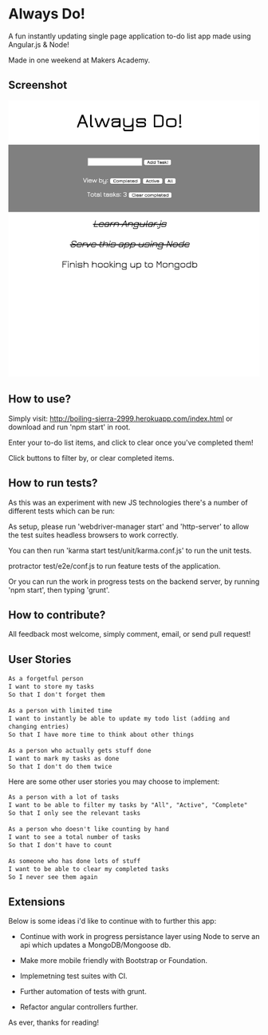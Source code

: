 # Always Do!

A fun instantly updating single page application to-do list app made using Angular.js & Node!

Made in one weekend at Makers Academy.

Screenshot
-------
![Screenshot](public/Screenshot.png)


How to use?
-------

Simply visit: http://boiling-sierra-2999.herokuapp.com/index.html or download and run 'npm start' in root.

Enter your to-do list items, and click to clear once you've completed them!

Click buttons to filter by, or clear completed items.

How to run tests?
-------

As this was an experiment with new JS technologies there's a number of different tests which can be run:

As setup, please run 'webdriver-manager start' and 'http-server' to allow the test suites headless browsers to work correctly.

You can then run 'karma start test/unit/karma.conf.js' to run the unit tests.

protractor test/e2e/conf.js to run feature tests of the application.

Or you can run the work in progress tests on the backend server, by running 'npm start', then typing 'grunt'.

How to contribute?
-------

All feedback most welcome, simply comment, email, or send pull request!


User Stories
-------

```
As a forgetful person
I want to store my tasks
So that I don't forget them

As a person with limited time
I want to instantly be able to update my todo list (adding and changing entries)
So that I have more time to think about other things

As a person who actually gets stuff done
I want to mark my tasks as done
So that I don't do them twice
```

Here are some other user stories you may choose to implement:

```
As a person with a lot of tasks
I want to be able to filter my tasks by "All", "Active", "Complete"
So that I only see the relevant tasks

As a person who doesn't like counting by hand
I want to see a total number of tasks
So that I don't have to count

As someone who has done lots of stuff
I want to be able to clear my completed tasks
So I never see them again
```

## Extensions

Below is some ideas i'd like to continue with to further this app:

* Continue with work in progress persistance layer using Node to serve an api which updates a MongoDB/Mongoose db.

* Make more mobile friendly with Bootstrap or Foundation.

* Implemetning test suites with CI.

* Further automation of tests with grunt.

* Refactor angular controllers further.



As ever, thanks for reading!

